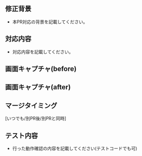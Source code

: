 ## 修正背景

- 本PR対応の背景を記載してください。

## 対応内容

- 対応内容を記載してください。

## 画面キャプチャ(before)

## 画面キャプチャ(after)

## マージタイミング

[いつでも/別PR後/別PRと同時]

## テスト内容

- 行った動作確認の内容を記載してください(テストコードでも可)
